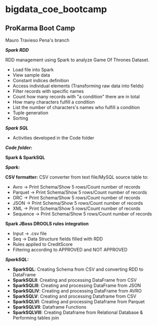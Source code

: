 # bigdata_coe_bootcamp

## ProKarma Boot Camp

Mauro Travieso Pena's branch

***Spark RDD***

RDD management using Spark to analyze Game Of Thrones Dataset.

- Load file into Spark
- View sample data
- Constant indices definition
- Access individual elements (Transforming raw data into fields)
- Filter records with specific names
- Count how many records with "a condition" there are in total
- How many characters fulfill a condition
- List the number of characters's names who fulfill a condition
- Tuple generation
- Sorting

***Spark SQL***

- Activities developed in the Code folder

***Code folder:***

**Spark & SparkSQL**

***Spark:***

**CSV formatter:** CSV converter from text file/MySQL source table to:

* Avro     -> Print Schema/Show 5 rows/Count number of records
* Parquet  -> Print Schema/Show 5 rows/Count number of records
* ORC      -> Print Schema/Show 5 rows/Count number of records
* JSON     -> Print Schema/Show 5 rows/Count number of records
* XML      -> Print Schema/Show 5 rows/Count number of records
* Sequence -> Print Schema/Show 5 rows/Count number of records


**Spark JBoss DROOLS rules integration**

* Input -> .csv file
* Seq   -> Data Structure fields filled with RDD
* Rules applied to CreditScore
* Filtering according to APPROVED and NOT APPROVED

***SparkSQL:***

- **SparkSQL**: Creating Schema from CSV and converting RDD to DataFrame
- **SparkSQLII**: Creating and processing DataFrame from CSV
- **SparkSQLIII**: Creating and processing DataFrame from JSON
- **SparkSQLIV**: Creating and processing DataFrame from AVRO
- **SparkSQLV**: Creating and processing Dataframe from CSV
- **SparkSQLVI**: Creating and processing Dataframe from Parquet
- **SparkSQLVII**: Dataframe Functions
- **SparkSQLVIII**: Creating Dataframe from Relational Database & Performing tables join
